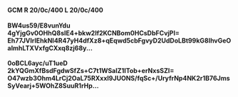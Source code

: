 #### GCM R 20/0c/400 L 20/0c/400
**BW4us59/E8vunYdu**<br/>**4gYjgGv0OHhQ8sIE4+bkw2lf2KCNBom0HCsDbFCvjPI=**<br/>**Eh77JVlrlEhkNI4R47yH4dfXz8+qEqwd5cbFgvyD2UdDoLBt99kG8IhvGeOaImhLTXVxfgCXxq8zj68y...**<br/><br/>
**0oBCL6ayc/uT1ueD**<br/>**2kYQGmXfBsdFgdwSfZs+C7t1WSaIZ1ITob+erNxsSZI=**<br/>**O47wzb3Ohm4LrCj2OaL75RXxxl9JUONS/fqSc+/UryfrNp4NK2r1B76JmsSyVearj+5WOhZ8SuuR1rHp...**